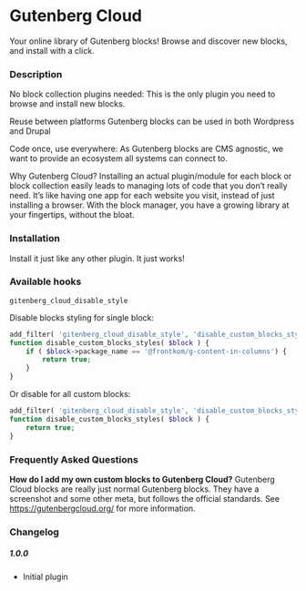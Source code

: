 # Gutenberg Cloud

Your online library of Gutenberg blocks! Browse and discover new blocks, and install with a click.

### Description

No block collection plugins needed:
This is the only plugin you need to browse and install new blocks.

Reuse between platforms
Gutenberg blocks can be used in both Wordpress and Drupal

Code once, use everywhere: As Gutenberg blocks are CMS agnostic, we want to provide an ecosystem all systems can connect to.

Why Gutenberg Cloud? Installing an actual plugin/module for each block or block collection easily leads to managing lots of code that you don’t really need. It’s like having one app for each website you visit, instead of just installing a browser. With the block manager, you have a growing library at your fingertips, without the bloat.

### Installation
Install it just like any other plugin. It just works!

### Available hooks

`gitenberg_cloud_disable_style`

Disable blocks styling for single block:

```php
add_filter( 'gitenberg_cloud_disable_style', 'disable_custom_blocks_styles');
function disable_custom_blocks_styles( $block ) {
	if ( $block->package_name == '@frontkom/g-content-in-columns') {
		return true;
	}
}
```

Or disable for all custom blocks:

```php
add_filter( 'gitenberg_cloud_disable_style', 'disable_custom_blocks_styles');
function disable_custom_blocks_styles( $block ) {
	return true;
}
```

### Frequently Asked Questions
**How do I add my own custom blocks to Gutenberg Cloud?**
Gutenberg Cloud blocks are really just normal Gutenberg blocks. They have a screenshot and some other meta, but follows the official standards. See https://gutenbergcloud.org/ for more information.

### Changelog

##### 1.0.0
* Initial plugin